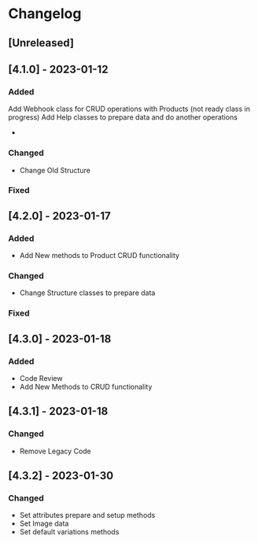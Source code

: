 # Changelog

## [Unreleased]

## [4.1.0] - 2023-01-12

### Added

 Add Webhook class for CRUD operations with Products (not ready class in progress)
 Add Help classes to prepare data and do another operations

- 

### Changed

- Change Old Structure

### Fixed

## [4.2.0] - 2023-01-17

### Added

- Add New methods to Product CRUD functionality

### Changed

- Change Structure classes to prepare data

### Fixed

## [4.3.0] - 2023-01-18

### Added

- Code Review
- Add New Methods to CRUD functionality

## [4.3.1] - 2023-01-18

### Changed

- Remove Legacy Code

## [4.3.2] - 2023-01-30

### Changed

- Set attributes prepare and setup methods
- Set Image data
- Set default variations methods
